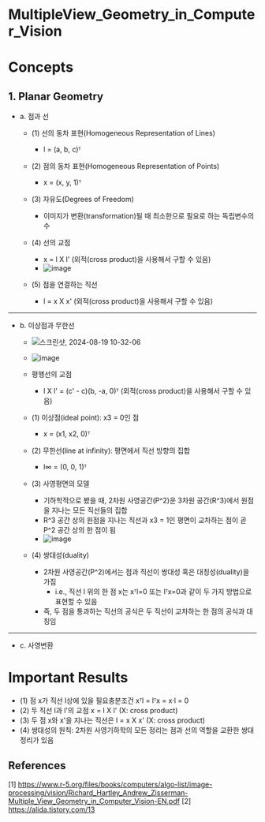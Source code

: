 # MultipleView_Geometry_in_Computer_Vision
# Concepts
## 1. Planar Geometry
- a. 점과 선
  - (1) 선의 동차 표현(Homogeneous Representation of Lines)
    - l = (a, b, c)ᵀ
  - (2) 점의 동차 표현(Homogeneous Representation of Points)
    - x = (x, y, 1)ᵀ
  - (3) 자유도(Degrees of Freedom)
    - 이미지가 변환(transformation)될 때 최소한으로 필요로 하는 독립변수의 수
  - (4) 선의 교점
    - x = l X l' (외적(cross product)을 사용해서 구할 수 있음)
    - ![image](https://github.com/user-attachments/assets/53e90da2-9f64-46f0-a941-e994e7348c41)

  - (5) 점을 연결하는 직선
    - l = x X x' (외적(cross product)을 사용해서 구할 수 있음)

---

- b. 이상점과 무한선
  - ![스크린샷, 2024-08-19 10-32-06](https://github.com/user-attachments/assets/eb184a53-1c74-40e9-abb2-5f784854dac2)
  - ![image](https://github.com/user-attachments/assets/c451185c-bdb8-4d09-bbcb-f6ed45699c5a)

  - 평행선의 교점
    - l X l' = (c' - c)(b, -a, 0)ᵀ (외적(cross product)을 사용해서 구할 수 있음)
  - (1) 이상점(ideal point): x3 = 0인 점
    - x = (x1, x2, 0)ᵀ
  - (2) 무한선(line at infinity): 평면에서 직선 방향의 집합
    - l∞ = (0, 0, 1)ᵀ
  - (3) 사영평면의 모델
    - 기하학적으로 봤을 때, 2차원 사영공간(P^2)운 3차원 공간(R^3)에서 원점을 지나는 모든 직선들의 집합
    - R^3 공간 상의 원점을 지나는 직선과 x3 = 1인 평면이 교차하는 점이 곧 P^2 공간 상의 한 점이 됨
    - ![image](https://github.com/user-attachments/assets/598f8b2a-46d1-4838-858f-11c67c0c3157)

  - (4) 쌍대성(duality)
    - 2차원 사영공간(P^2)에서는 점과 직선이 쌍대성 혹은 대칭성(duality)을 가짐
      - i.e., 직선 l 위의 한 점 x는 xᵀl=0 또는 lᵀx=0과 같이 두 가지 방법으로 표현할 수 있음
    - 즉, 두 점을 통과하는 직선의 공식은 두 직선이 교차하는 한 점의 공식과 대칭임
 
---

  - c. 사영변환

# Important Results
- (1) 점 x가 직선 l상에 있을 필요충분조건 xᵀl = lᵀx = x·l = 0
- (2) 두 직선 l과 l'의 교점 x = l X l' (X: cross product)
- (3) 두 점 x와 x'을 지나는 직선은 l = x X x' (X: cross product)
- (4) 쌍대성의 원칙: 2차원 사영기하학의 모든 정리는 점과 선의 역할을 교환한 쌍대 정리가 있음

## References
[1] https://www.r-5.org/files/books/computers/algo-list/image-processing/vision/Richard_Hartley_Andrew_Zisserman-Multiple_View_Geometry_in_Computer_Vision-EN.pdf
[2] https://alida.tistory.com/13
